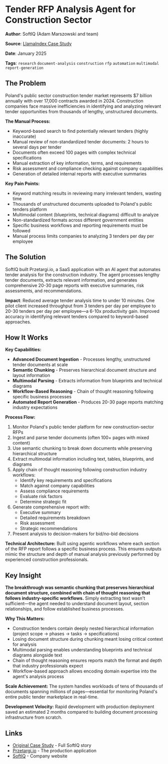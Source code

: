 # Tender RFP Analysis Agent for Construction Sector

**Author**: SoftIQ (Adam Marszowski and team)

**Source**: [LlamaIndex Case Study](https://www.llamaindex.ai/blog/case-study-tender-rfp-agent-for-construction-sector-with-softiq)

**Date**: January 2025

**Tags**: `research` `document-analysis` `construction` `rfp` `automation` `multimodal` `report-generation`

## The Problem

Poland's public sector construction tender market represents $7 billion annually with over 17,000 contracts awarded in 2024. Construction companies face massive inefficiencies in identifying and analyzing relevant tender opportunities from thousands of lengthy, unstructured documents.

**The Manual Process:**
- Keyword-based search to find potentially relevant tenders (highly inaccurate)
- Manual review of non-standardized tender documents: 2 hours to several days per tender
- Documents often exceed 100 pages with complex technical specifications
- Manual extraction of key information, terms, and requirements
- Risk assessment and compliance checking against company capabilities
- Generation of detailed internal reports with executive summaries

**Key Pain Points:**
- Keyword matching results in reviewing many irrelevant tenders, wasting time
- Thousands of unstructured documents uploaded to Poland's public tenders platform
- Multimodal content (blueprints, technical diagrams) difficult to analyze
- Non-standardized formats across different government entities
- Specific business workflows and reporting requirements must be followed
- Manual process limits companies to analyzing 3 tenders per day per employee

## The Solution

SoftIQ built Przetargi.io, a SaaS application with an AI agent that automates tender analysis for the construction industry. The agent processes lengthy tender documents, extracts relevant information, and generates comprehensive 20-30 page reports with executive summaries, risk assessments, and recommendations.

**Impact**: Reduced average tender analysis time to under 10 minutes. One pilot client increased throughput from 3 tenders per day per employee to 20-30 tenders per day per employee—a 6-10x productivity gain. Improved accuracy in identifying relevant tenders compared to keyword-based approaches.

## How It Works

**Key Capabilities:**
- **Advanced Document Ingestion** - Processes lengthy, unstructured tender documents at scale
- **Semantic Chunking** - Preserves hierarchical document structure and layout information
- **Multimodal Parsing** - Extracts information from blueprints and technical diagrams
- **Workflow-Based Reasoning** - Chain of thought reasoning following specific business processes
- **Automated Report Generation** - Produces 20-30 page reports matching industry expectations

**Process Flow:**
1. Monitor Poland's public tender platform for new construction-sector RFPs
2. Ingest and parse tender documents (often 100+ pages with mixed content)
3. Use semantic chunking to break down documents while preserving hierarchical structure
4. Extract multimodal information including text, tables, blueprints, and diagrams
5. Apply chain of thought reasoning following construction industry workflows:
   - Identify key requirements and specifications
   - Match against company capabilities
   - Assess compliance requirements
   - Evaluate risk factors
   - Determine strategic fit
6. Generate comprehensive report with:
   - Executive summary
   - Detailed requirements breakdown
   - Risk assessment
   - Strategic recommendations
7. Present analysis to decision-makers for bid/no-bid decisions

**Technical Architecture:** Built using agentic workflows where each section of the RFP report follows a specific business process. This ensures outputs mimic the structure and depth of manual analysis previously performed by experienced construction professionals.

## Key Insight

**The breakthrough was semantic chunking that preserves hierarchical document structure, combined with chain of thought reasoning that follows industry-specific workflows.** Simply extracting text wasn't sufficient—the agent needed to understand document layout, section relationships, and follow established business processes.

**Why This Matters:**
- Construction tenders contain deeply nested hierarchical information (project scope → phases → tasks → specifications)
- Losing document structure during chunking meant losing critical context for analysis
- Multimodal parsing enables understanding blueprints and technical diagrams alongside text
- Chain of thought reasoning ensures reports match the format and depth that industry professionals expect
- Workflow-based approach allows encoding domain expertise into the agent's analysis process

**Scale Achievement:** The system handles workloads of tens of thousands of documents spanning millions of pages—essential for monitoring Poland's entire public tender marketplace in real-time.

**Development Velocity:** Rapid development with production deployment saved an estimated 2 months compared to building document processing infrastructure from scratch.

## Links

- [Original Case Study](https://www.llamaindex.ai/blog/case-study-tender-rfp-agent-for-construction-sector-with-softiq) - Full SoftIQ story
- [Przetargi.io](https://przetargi.io/) - The production application
- [SoftIQ](https://softiq.pl/) - Company website
